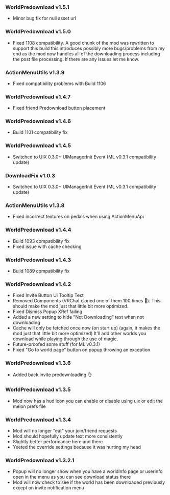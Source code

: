 ### WorldPredownload v1.5.1
- Minor bug fix for null asset url 

### WorldPredownload v1.5.0
- Fixed 1108 compatibility. A good chunk of the mod was rewritten to support this build
this introduces possibly more bugs/problems from my end as the mod now handles 
  all of the downloading process including the post file processing. If there 
  are any issues let me know.

### ActionMenuUtils v1.3.9
- Fixed compatibility problems with Build 1106

### WorldPredownload v1.4.7
- Fixed friend Predownload button placement

### WorldPredownload v1.4.6
- Build 1101 compatibility fix

### WorldPredownload v1.4.5
- Switched to UIX 0.3.0+ UIManagerInit Event (ML v0.3.1 compatibility update)

### DownloadFix v1.0.3
- Switched to UIX 0.3.0+ UIManagerInit Event (ML v0.3.1 compatibility update)

### ActionMenuUtils v1.3.8
- Fixed incorrect textures on pedals when using ActionMenuApi

### WorldPredownload v1.4.4
- Build 1093 compatibility fix
- Fixed issue with cache checking

### WorldPredownload v1.4.3
- Build 1089 compatibility fix

### WorldPredownload v1.4.2

- Fixed Invite Button Ui Tooltip Text
- Removed Components (VRChat cloned one of them 100 times 👀). This should make the mod just that little bit more optimized.
- Fixed Dismiss Popup XRef failing
- Added a new setting to hide "Not Downloading" text when not downloading
- Cache will only be fetched once now (on start up) (again, it makes the mod just that little bit more optimized) It'll add other worlds you download while playing through the use of magic.
- Future-proofed some stuff (for ML v0.3.1)
- Fixed "Go to world page" button on popup throwing an exception

### WorldPredownload v1.3.6 

- Added back invite predownloading 👌

### WorldPredownload v1.3.5

- Mod now has a hud icon you can enable or disable using uix or edit the melon prefs file

### WorldPredownload v1.3.4

- Mod will no longer "eat" your join/friend requests
- Mod should hopefully update text more consistently
- Slightly better performance here and there
- Yeeted the override settings because it was hurting my head 

### WorldPredownload v1.3.2.1 

- Popup will no longer show when you have a worldInfo page or userinfo open in the menu as you can see download status there 
- Mod will now check to see if the world has been downloaded previously except on invite notification menu 
